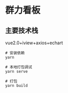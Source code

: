# 群力看板

## 主要技术栈
vue2.0+iview+axios+echart

``` 
# 安装依赖
yarn

# 本地打包调试
yarn serve

# 打包
yarn build

```